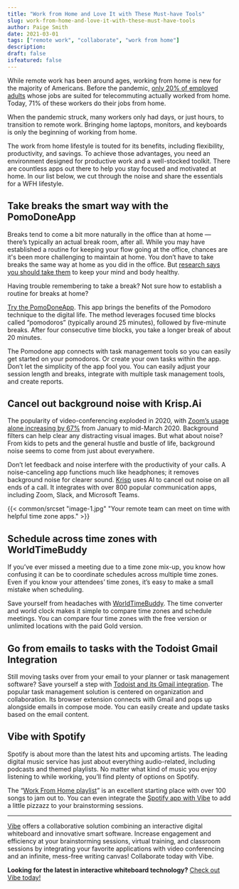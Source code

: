 ```yaml
---
title: "Work from Home and Love It with These Must-have Tools"
slug: work-from-home-and-love-it-with-these-must-have-tools
author: Paige Smith
date: 2021-03-01
tags: ["remote work", "collaborate", "work from home"]
description: 
draft: false
isfeatured: false
---
```




While remote work has been around ages, working from home is new for the majority of Americans. Before the pandemic, [only 20% of employed adults](https://www.pewresearch.org/social-trends/2020/12/09/how-the-coronavirus-outbreak-has-and-hasnt-changed-the-way-americans-work/) whose jobs are suited for telecommuting actually worked from home. Today, 71% of these workers do their jobs from home.
 
When the pandemic struck, many workers only had days, or just hours, to transition to remote work. Bringing home laptops, monitors, and keyboards is only the beginning of working from home.

The work from home lifestyle is touted for its benefits, including flexibility, productivity, and savings. To achieve those advantages, you need an environment designed for productive work and a well-stocked toolkit. There are countless apps out there to help you stay focused and motivated at home. In our list below, we cut through the noise and share the essentials for a WFH lifestyle. 

## Take breaks the smart way with the PomoDoneApp

Breaks tend to come a bit more naturally in the office than at home — there’s typically an actual break room, after all. While you may have established a routine for keeping your flow going at the office, chances are it's been more challenging to maintain at home. You don’t have to take breaks the same way at home as you did in the office. But [research says you should take them](https://ehs.stanford.edu/subtopic/microbreaks) to keep your mind and body healthy.

Having trouble remembering to take a break? Not sure how to establish a routine for breaks at home?

[Try the PomoDoneApp](https://pomodoneapp.com/). This app brings the benefits of the Pomodoro technique to the digital life. The method leverages focused time blocks called “pomodoros” (typically around 25 minutes), followed by five-minute breaks. After four consecutive time blocks, you take a longer break of about 20 minutes.

The Pomodone app connects with task management tools so you can easily get started on your pomodoros. Or create your own tasks within the app. Don’t let the simplicity of the app fool you. You can easily adjust your session length and breaks, integrate with multiple task management tools, and create reports. 

## Cancel out background noise with Krisp.Ai

The popularity of video-conferencing exploded in 2020, with [Zoom’s usage alone increasing by 67%](https://www.businessofapps.com/data/zoom-statistics/) from January to mid-March 2020. Background filters can help clear any distracting visual images. But what about noise? From kids to pets and the general hustle and bustle of life, background noise seems to come from just about everywhere.

Don’t let feedback and noise interfere with the productivity of your calls. A noise-canceling app functions much like headphones; it removes background noise for clearer sound. [Krisp](https://krisp.ai/) uses AI to cancel out noise on all ends of a call. It integrates with over 800 popular communication apps, including Zoom, Slack, and Microsoft Teams.

{{< common/srcset "image-1.jpg" "Your remote team can meet on time with helpful time zone apps." >}}

## Schedule across time zones with WorldTimeBuddy

If you’ve ever missed a meeting due to a time zone mix-up, you know how confusing it can be to coordinate schedules across multiple time zones. Even if you know your attendees’ time zones, it’s easy to make a small mistake when scheduling.

Save yourself from headaches with [WorldTimeBuddy](https://www.worldtimebuddy.com/). The time converter and world clock makes it simple to compare time zones and schedule meetings. You can compare four time zones with the free version or unlimited locations with the paid Gold version.

## Go from emails to tasks with the Todoist Gmail Integration

Still moving tasks over from your email to your planner or task management software? Save yourself a step with [Todoist and its Gmail integration](https://chrome.google.com/webstore/detail/todoist-for-gmail/clgenfnodoocmhnlnpknojdbjjnmecff?hl=en). The popular task management solution is centered on organization and collaboration. Its browser extension connects with Gmail and pops up alongside emails in compose mode. You can easily create and update tasks based on the email content. 

## Vibe with Spotify

Spotify is about more than the latest hits and upcoming artists. The leading digital music service has just about everything audio-related, including podcasts and themed playlists. No matter what kind of music you enjoy listening to while working, you’ll find plenty of options on Spotify.
 
The “[Work From Home playlist](https://open.spotify.com/playlist/38dwWU3iWZSHb9umKBJNTQ)” is an excellent starting place with over 100 songs to jam out to. You can even integrate the [Spotify app with Vibe](https://youtu.be/Jp1WT8u6HnQ) to add a little pizzazz to your brainstorming sessions.


----------

[Vibe](https://vibe.us/) offers a collaborative solution combining an interactive digital whiteboard and innovative smart software. Increase engagement and efficiency at your brainstorming sessions, virtual training, and classroom sessions by integrating your favorite applications with video conferencing and an infinite, mess-free writing canvas! Collaborate today with Vibe.

**Looking for the latest in interactive whiteboard technology?** [Check out Vibe today!](https://vibe.us/order/)
